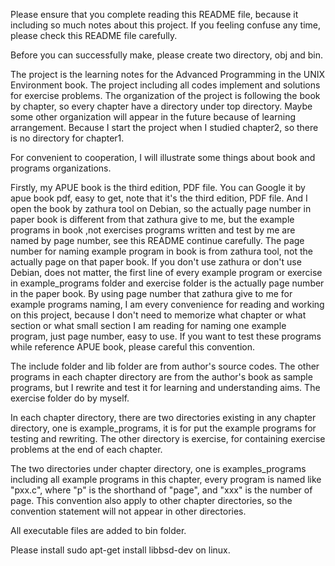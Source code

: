 Please ensure that you complete reading this README file, because it including so much
notes about this project. If you feeling confuse any time, please check this README
file carefully.

Before you can successfully make, please create two directory, obj and bin.

The project is the learning notes for the Advanced Programming in the UNIX Environment
book. The project including all codes implement and solutions for exercise problems. The
organization of the project is following the book by chapter, so every chapter have a
directory under top directory. Maybe some other organization will appear in the future
because of learning arrangement. Because I start the project when I studied chapter2, so
there is no directory for chapter1.

For convenient to cooperation, I will illustrate some things about book and programs
organizations.

Firstly, my APUE book is the third edition, PDF file. You can Google it by apue book pdf,
easy to get, note that it's the third edition, PDF file. And I open the book by zathura
tool on Debian, so the actually page number in paper book is different from that zathura
give to me, but the example programs in book ,not exercises programs written and test by
me are named by page number, see this README continue carefully. The page number for
naming example program in book is from zathura tool, not the actually page on that paper
book. If you don't use zathura or don't use Debian, does not matter, the first line of
every example program or exercise in example_programs folder and exercise folder is the
actually page number in the paper book. By using page number that zathura give to me for
example programs naming, I am every convenience for reading and working on this project,
because I don't need to memorize what chapter or what section or what small section I am
reading for naming one example program, just page number, easy to use. If you want to test
these programs while reference APUE book, please careful this convention.

The include folder and lib folder are from author's source codes. The other programs in
each chapter directory are from the author's book as sample programs, but I rewrite and
test it for learning and understanding aims. The exercise folder do by myself.

In each chapter directory, there are two directories existing in any chapter directory,
one is example_programs, it is for put the example programs for testing and rewriting. The
other directory is exercise, for containing exercise problems at the end of each chapter.

The two directories under chapter directory, one is examples_programs including all
example programs in this chapter, every program is named like "pxx.c", where "p" is the
shorthand of "page", and "xxx" is the number of page. This convention also apply to other
chapter directories, so the convention statement will not appear in other directories.

All executable files are added to bin folder.

Please install sudo apt-get install libbsd-dev on linux.
